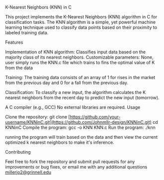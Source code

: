 K-Nearest Neighbors (KNN) in C

This project implements the K-Nearest Neighbors (KNN) algorithm in C for classification tasks. The KNN algorithm is a simple, yet powerful machine learning technique used to classify data points based on their proximity to labeled training data.

Features

Implementation of KNN algorithm: Classifies input data based on the majority class of its nearest neighbors.
Customizable parameters: None, user simply runs the KNN.c file which trains to fins the optimal value of K from the data

Training: The training data consists of an array of 1 for rises in the market from the previous day and 0 for a fall from the previous day.

Classification: To classify a new input, the algorithm calculates the K nearest neighbors from the recent day to predict the new input  (tomorrow).

A C compiler (e.g., GCC)
No external libraries are required.
Usage

Clone the repository:
git clone [https://github.com/your-username/KNNinC.git](https://github.com/Johnmllr-design/KNNinC.git)
cd KNNinC
Compile the program:
gcc -o KNN KNN.c
Run the program:  ./knn

running the program will train based on the data and then view the current optimized k nearest neighbors to make it's inference.


Contributing

Feel free to fork the repository and submit pull requests for any improvements or bug fixes, or email me with any additional questions millerjo2@grinnell.edu

